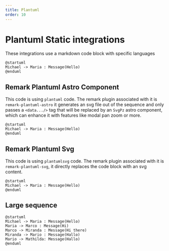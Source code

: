 ```yaml
---
title: Plantuml
order: 10
---
```

# Plantuml Static integrations
These integrations use a markdown code block with specific languages
```
@startuml
Michael -> Maria : Message(Hello)
@enduml
```

## Remark Plantuml Astro Component
This code is using `plantuml` code. The remark plugin associated with it is `remark-plantuml-astro` it generates an svg file out of the sequence and only passes a `<data.../>` tag that will be replaced by an `SvgPz` astro component, which can enhance it with features like modal pan zoom or more.

```plantuml my-puml
@startuml
Michael -> Maria : Message(Hello)
@enduml
```

## Remark Plantuml Svg
This code is using `plantumlsvg` code. The remark plugin associated with it is `remark-plantuml-svg`, it directly replaces the code block with an svg content.

```plantumlsvg my-puml
@startuml
Michael -> Maria : Message(Hello)
@enduml
```

## Large sequence

```plantuml my-puml-2
@startuml
Michael -> Maria : Message(Hello)
Maria -> Marco : Message(Hi)
Marco -> Miranda : Message(Hi there)
Miranda -> Mario : Message(Hallo)
Mario -> Mathilda: Message(Hallo)
@enduml
```
